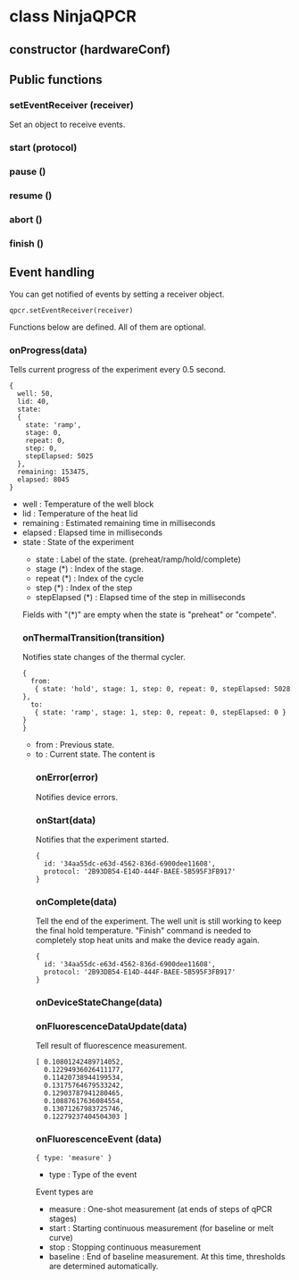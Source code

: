 # class NinjaQPCR

## constructor (hardwareConf)

## Public functions

### setEventReceiver (receiver)

Set an object to receive events.

### start (protocol)

### pause ()

### resume ()

### abort ()

### finish ()

## Event handling

You can get notified of events by setting a receiver object.
```
qpcr.setEventReceiver(receiver)
```
Functions below are defined. All of them are optional.
  
### onProgress(data)
Tells current progress of the experiment every 0.5 second.
```
{ 
  well: 50,
  lid: 40,
  state: 
  { 
    state: 'ramp', 
    stage: 0,
    repeat: 0,  
    step: 0, 
    stepElapsed: 5025 
  },
  remaining: 153475,
  elapsed: 8045 
}
```
* well <float> : Temperature of the well block
* lid <float> : Temperature of the heat lid
* remaining <long int> : Estimated remaining time in milliseconds
* elapsed <long int> : Elapsed time in milliseconds
* state <object> : State of the experiment
  * state <string> : Label of the state. (preheat/ramp/hold/complete)
  * stage <int> (*) : Index of the stage. 
  * repeat <int> (*) : Index of the cycle
  * step <int> (*) : Index of the step
  * stepElapsed (*) <int> : Elapsed time of the step in milliseconds
  
Fields with "(*)" are empty when the state is "preheat" or "compete".

### onThermalTransition(transition)
Notifies state changes of the thermal cycler.
```
{ 
  from:
   { state: 'hold', stage: 1, step: 0, repeat: 0, stepElapsed: 5028 },
  to:
   { state: 'ramp', stage: 1, step: 0, repeat: 0, stepElapsed: 0 } }
}
```
* from <object> : Previous state.
* to <object> : Current state. The content is 

### onError(error)
Notifies device errors.
  
### onStart(data)
Notifies that the experiment started.
```
{ 
  id: '34aa55dc-e63d-4562-836d-6900dee11608',
  protocol: '2B93DB54-E14D-444F-BAEE-5B595F3FB917' 
}
```
  
### onComplete(data)
Tell the end of the experiment. The well unit is still working to keep the final hold temperature.
"Finish" command is needed to completely stop heat units and make the device ready again.
```
{ 
  id: '34aa55dc-e63d-4562-836d-6900dee11608',
  protocol: '2B93DB54-E14D-444F-BAEE-5B595F3FB917' 
}
```
  
### onDeviceStateChange(data)
  
### onFluorescenceDataUpdate(data)
Tell result of fluorescence measurement.
```
[ 0.10801242489714052,
  0.12294936026411177,
  0.11420738944199534,
  0.13175764679533242,
  0.12903787941280465,
  0.10887617636084554,
  0.13071267983725746,
  0.12279237404504303 ]
```
  
### onFluorescenceEvent (data)
```
{ type: 'measure' }
```

* type <string> : Type of the event

Event types are

* measure : One-shot measurement (at ends of steps of qPCR stages)
* start : Starting continuous measurement (for baseline or melt curve)
* stop : Stopping continuous measurement
* baseline : End of baseline measurement. At this time, thresholds are determined automatically.
